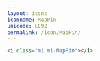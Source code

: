 ```yaml
---
layout: icons
iconname: MapPin
unicode: EC92
permalink: /icon/MapPin/
---
```


``` html
<i class="mi mi-MapPin"></i>
```
